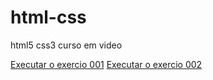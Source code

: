 # html-css
 html5 css3 curso em video

 <a href="https://adalberto-martins.github.io/html-css/exercicios/ex001/index.html">Executar o exercio 001</a>
 <a href="https://adalberto-martins.github.io/html-css/exercicios/ex002/index.html">Executar o exercio 002</a>
